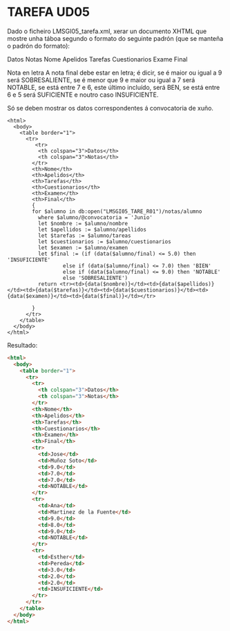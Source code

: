 # TAREFA UD05

Dado o ficheiro LMSGI05_tarefa.xml, xerar un documento XHTML que mostre unha táboa segundo o formato do seguinte padrón (que se manteña o padrón do formato):

Datos	Notas
Nome	Apelidos	Tarefas	Cuestionarios	Exame	Final

Nota en letra
A nota final debe estar en letra; é dicir, se é maior ou igual a 9 será SOBRESALIENTE, se é menor que 9 e maior ou igual a 7 será NOTABLE, se está entre 7 e 6, este último incluído, será BEN, se está entre 6 e 5 será SUFICIENTE e noutro caso INSUFICIENTE.

Só se deben mostrar os datos correspondentes á convocatoria de xuño.

```Xquery
<html>
  <body>
    <table border="1">
      <tr>
         <tr>
          <th colspan="3">Datos</th>
          <th colspan="3">Notas</th>
        </tr>
        <th>Nome</th>
        <th>Apelidos</th>
        <th>Tarefas</th>
        <th>Cuestionarios</th>
        <th>Examen</th>
        <th>Final</th>
        {
        for $alumno in db:open("LMSGI05_TARE_R01")/notas/alumno
          where $alumno/@convocatoria = 'Junio'
          let $nombre := $alumno/nombre
          let $apellidos := $alumno/apellidos
          let $tarefas := $alumno/tareas
          let $cuestionarios := $alumno/cuestionarios
          let $examen := $alumno/examen
          let $final := (if (data($alumno/final) <= 5.0) then 'INSUFICIENTE'
                  else if (data($alumno/final) <= 7.0) then 'BIEN' 
                  else if (data($alumno/final) <= 9.0) then 'NOTABLE' 
                  else 'SOBRESALIENTE')
          return <tr><td>{data($nombre)}</td><td>{data($apellidos)}</td><td>{data($tarefas)}</td><td>{data($cuestionarios)}</td><td>{data($examen)}</td><td>{data($final)}</td></tr>
          
        }
      </tr>
    </table>
  </body>
</html>
```  
Resultado:
```HTML
<html>
  <body>
    <table border="1">
      <tr>
        <tr>
          <th colspan="3">Datos</th>
          <th colspan="3">Notas</th>
        </tr>
        <th>Nome</th>
        <th>Apelidos</th>
        <th>Tarefas</th>
        <th>Cuestionarios</th>
        <th>Examen</th>
        <th>Final</th>
        <tr>
          <td>Jose</td>
          <td>Muñoz Soto</td>
          <td>9.0</td>
          <td>7.0</td>
          <td>7.0</td>
          <td>NOTABLE</td>
        </tr>
        <tr>
          <td>Ana</td>
          <td>Martinez de la Fuente</td>
          <td>9.0</td>
          <td>8.0</td>
          <td>9.0</td>
          <td>NOTABLE</td>
        </tr>
        <tr>
          <td>Esther</td>
          <td>Pereda</td>
          <td>3.0</td>
          <td>2.0</td>
          <td>2.0</td>
          <td>INSUFICIENTE</td>
        </tr>
      </tr>
    </table>
  </body>
</html>
```

